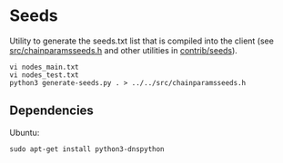 # Seeds

Utility to generate the seeds.txt list that is compiled into the client
(see [src/chainparamsseeds.h](/src/chainparamsseeds.h) and other utilities in [contrib/seeds](/contrib/seeds)).

    vi nodes_main.txt
    vi nodes_test.txt
    python3 generate-seeds.py . > ../../src/chainparamsseeds.h

## Dependencies

Ubuntu:

    sudo apt-get install python3-dnspython
